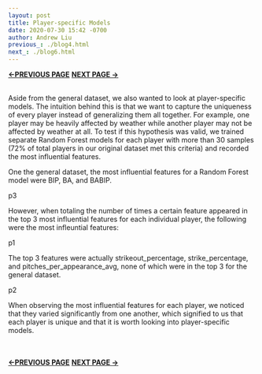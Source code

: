 ```yaml
---
layout: post
title: Player-specific Models
date: 2020-07-30 15:42 -0700
author: Andrew Liu
previous_: ./blog4.html
next_: ./blog6.html 
---
```

**[<-PREVIOUS PAGE]({{page.previous_}} "previous")** **[NEXT PAGE ->]({{page.next_}} "next")** <br><br>

Aside from the general dataset, we also wanted to look at player-specific models. The intuition behind this is that we want to capture the uniqueness of every player instead of generalizing them all together. For example, one player may be heavily affected by weather while another player may not be affected by weather at all. To test if this hypothesis was valid, we trained separate Random Forest models for each player with more than 30 samples (72% of total players in our original dataset met this criteria) and recorded the most influential features.

One the general dataset, the most influential features for a Random Forest model were BIP, BA, and BABIP.


p3


However, when totaling the number of times a certain feature appeared in the top 3 most influential features for each individual player, the following were the most infleuntial features:


p1


The top 3 features were actually strikeout_percentage, strike_percentage, and pitches_per_appearance_avg, none of which were in the top 3 for the general dataset.


p2


When observing the most influential features for each player, we noticed that they varied significantly from one another, which signified to us that each player is unique and that it is worth looking into player-specific models.

<br><br>
**[<-PREVIOUS PAGE]({{page.previous_}} "previous")** **[NEXT PAGE ->]({{page.next_}} "next")** 
